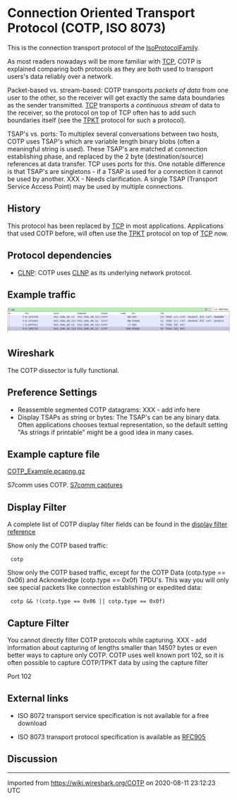 # Connection Oriented Transport Protocol (COTP, ISO 8073)

This is the connection transport protocol of the [IsoProtocolFamily](/IsoProtocolFamily).

As most readers nowadays will be more familiar with [TCP](/TCP), COTP is explained comparing both protocols as they are both used to transport users's data reliably over a network.

Packet-based vs. stream-based: COTP transports *packets of data* from one user to the other, so the receiver will get exactly the same data boundaries as the sender transmitted. [TCP](/TCP) transports a *continuous stream* of data to the receiver, so the protocol on top of TCP often has to add such boundaries itself (see the [TPKT](/TPKT) protocol for such a protocol).

TSAP's vs. ports: To multiplex several conversations between two hosts, COTP uses TSAP's which are variable length binary blobs (often a meaningful string is used). These TSAP's are matched at connection establishing phase, and replaced by the 2 byte (destination/source) references at data transfer. TCP uses ports for this. One notable difference is that TSAP's are singletons - if a TSAP is used for a connection it cannot be used by another. XXX - Needs clarification. A single TSAP (Transport Service Access Point) may be used by multiple connections.

## History

This protocol has been replaced by [TCP](/TCP) in most applications. Applications that used COTP before, will often use the [TPKT](/TPKT) protocol on top of [TCP](/TCP) now.

## Protocol dependencies

  - [CLNP](/CLNP): COTP uses [CLNP](/CLNP) as its underlying network protocol.

## Example traffic
![COTP_Example](uploads/7b61724d04bde1665458087b94d330ff/COTP_Example.png)

## Wireshark

The COTP dissector is fully functional.

## Preference Settings

  - Reassemble segmented COTP datagrams: XXX - add info here
  - Display TSAPs as string or bytes: The TSAP's can be any binary data. Often applications chooses textual representation, so the default setting "As strings if printable" might be a good idea in many cases.

## Example capture file

[COTP_Example.pcapng.gz](uploads/fce52472307ec7a4538651186f0b05ca/COTP_Example.pcapng.gz)

S7comm uses COTP.  [S7comm captures](https://wiki.wireshark.org/SampleCaptures#s7comm-s7-communication)


## Display Filter

A complete list of COTP display filter fields can be found in the [display filter reference](http://www.wireshark.org/docs/dfref/c/cotp.html)

Show only the COTP based traffic:

``` 
 cotp 
```

Show only the COTP based traffic, except for the COTP Data (cotp.type == 0x06) and Acknowledge (cotp.type == 0x0f) TPDU's. This way you will only see special packets like connection establishing or expedited data:

``` 
 cotp && !(cotp.type == 0x06 || cotp.type == 0x0f) 
```

## Capture Filter

You cannot directly filter COTP protocols while capturing. XXX - add information about capturing of lengths smaller than 1450? bytes or even better ways to capture only COTP. COTP uses well known port 102, so it is often possible to capture COTP/TPKT data by using the capture filter

Port 102

## External links

  - ISO 8072 transport service specification is not available for a free download

  - ISO 8073 transport protocol specification is available as [RFC905](http://www.ietf.org/rfc/rfc0905.txt)

## Discussion

---

Imported from https://wiki.wireshark.org/COTP on 2020-08-11 23:12:23 UTC
